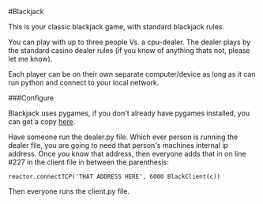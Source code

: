#Blackjack

This is your classic blackjack game, with standard blackjack rules.

You can play with up to three people Vs. a cpu-dealer.  The dealer plays by the standard 
casino dealer rules (if you know of anything thats not, please let me know).  

Each player can be on their own separate computer/device as long as it can run python and 
connect to your local network.


###Configure

Blackjack uses pygames, if you don't already have pygames installed, you can get a copy [here](http://www.pygame.org/news.html).

Have someone run the dealer.py file.  Which ever person is running the dealer file, you are
going to need that person's machines internal ip address.  Once you know that address,
then everyone adds that in on line #227 in the client file in between the parenthesis:

    reactor.connectTCP('THAT ADDRESS HERE', 6000 BlackClient(c))
 
Then everyone runs the client.py file. 
